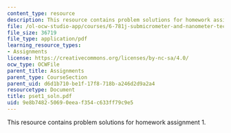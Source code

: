 ```yaml
---
content_type: resource
description: This resource contains problem solutions for homework assignment 1.
file: /ol-ocw-studio-app/courses/6-781j-submicrometer-and-nanometer-technology-spring-2006/9e8b748250690eeaf354c633ff79c9e5_pset1_soln.pdf
file_size: 36719
file_type: application/pdf
learning_resource_types:
- Assignments
license: https://creativecommons.org/licenses/by-nc-sa/4.0/
ocw_type: OCWFile
parent_title: Assignments
parent_type: CourseSection
parent_uid: d6d1b710-be1f-17f8-718b-a246d2d9a2a4
resourcetype: Document
title: pset1_soln.pdf
uid: 9e8b7482-5069-0eea-f354-c633ff79c9e5
---
```

This resource contains problem solutions for homework assignment 1.